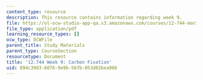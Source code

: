 ```yaml
---
content_type: resource
description: This resource contains information regarding week 9.
file: https://ol-ocw-studio-app-qa.s3.amazonaws.com/courses/12-744-marine-isotope-chemistry-fall-2012/894c398360769e9b56fb053d02bea966_MIT12_744F12_Week9.pdf
file_type: application/pdf
learning_resource_types: []
ocw_type: OCWFile
parent_title: Study Materials
parent_type: CourseSection
resourcetype: Document
title: '12.744 Week 9: Carbon Fixation'
uid: 894c3983-6076-9e9b-56fb-053d02bea966
---
```

